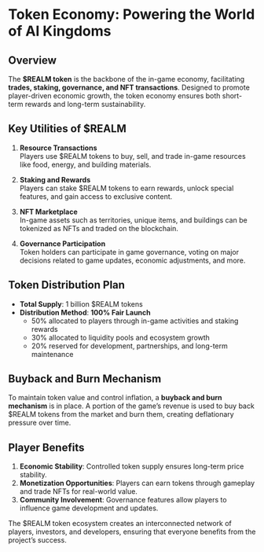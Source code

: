 # Token Economy: Powering the World of AI Kingdoms

## Overview

The **$REALM token** is the backbone of the in-game economy, facilitating **trades, staking, governance, and NFT transactions**. Designed to promote player-driven economic growth, the token economy ensures both short-term rewards and long-term sustainability.

## Key Utilities of $REALM

1. **Resource Transactions**  
   Players use $REALM tokens to buy, sell, and trade in-game resources like food, energy, and building materials.

2. **Staking and Rewards**  
   Players can stake $REALM tokens to earn rewards, unlock special features, and gain access to exclusive content.

3. **NFT Marketplace**  
   In-game assets such as territories, unique items, and buildings can be tokenized as NFTs and traded on the blockchain.

4. **Governance Participation**  
   Token holders can participate in game governance, voting on major decisions related to game updates, economic adjustments, and more.

## Token Distribution Plan

- **Total Supply**: 1 billion $REALM tokens  
- **Distribution Method**: **100% Fair Launch**  
  - 50% allocated to players through in-game activities and staking rewards  
  - 30% allocated to liquidity pools and ecosystem growth  
  - 20% reserved for development, partnerships, and long-term maintenance  

## Buyback and Burn Mechanism

To maintain token value and control inflation, a **buyback and burn mechanism** is in place. A portion of the game’s revenue is used to buy back $REALM tokens from the market and burn them, creating deflationary pressure over time.

## Player Benefits

1. **Economic Stability**: Controlled token supply ensures long-term price stability.
2. **Monetization Opportunities**: Players can earn tokens through gameplay and trade NFTs for real-world value.
3. **Community Involvement**: Governance features allow players to influence game development and updates.

The $REALM token ecosystem creates an interconnected network of players, investors, and developers, ensuring that everyone benefits from the project’s success.
